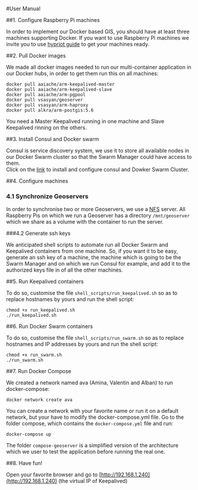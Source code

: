 #User Manual

##1. Configure Raspberry Pi machines

In order to implement our Docker based GIS, you should have at least three machines supporting Docker. If you want to use Raspberry Pi machines we invite you to use [hypriot guide](http://blog.hypriot.com/getting-started-with-docker-on-your-arm-device/) to get your machines ready.  

##2. Pull Docker images

We made all docker images needed to run our multi-container application in our Docker hubs, in order to get them run this on all machines:

    docker pull aaiache/arm-keepalived-master
    docker pull aaiache/arm-keepalived-slave
    docker pull aaiache/arm-pgpool
    docker pull vsasyan/geoserver
    docker pull vsasyan/arm-haproxy
    docker pull alkra/arm-postgis:5.6  


You need a Master Keepalived running in one machine and Slave Keepalived rinning on the others.

##3. Install Consul and Docker swarm

Consul is service discovery system, we use it to store all available nodes in our Docker Swarm cluster so that the Swarm Manager could have access to them.  
Click on the [link](../consul/config.md) to install and configure consul and Dowker Swarm Cluster.  

##4. Configure machines
### 4.1 Synchronize Geoservers

In order to synchronise two or more Geoservers, we use a [NFS](NFS_Server.md) server.
All Raspberry Pis on which we run a Geoserver has a directory `/mnt/geoserver` which we share as a volume with the container to run the server.

###4.2 Generate ssh keys

We anticipated shell scripts to automate run all Docker Swarm and Keepalived containers from one machine. So, if you want it to be easy, generate an ssh key of a machine, the machine which is going to be the Swarm Manager and on which we run Consul for example, and add it to the authorized keys file in of all the other machines.

##5. Run Keepalived containers

To do so, customise the file `shell_scripts/run_keepalived.sh` so as to replace hostnames by yours and run the shell script:

    chmod +x run_keepalived.sh
    ./run_keepalived.sh

##6. Run Docker Swarm containers

To do so, customise the file `shell_scripts/run_swarm.sh` so as to replace hostnames and IP addresses by yours and run the shell script:

    chmod +x run_swarm.sh
    ./run_swarm.sh

##7. Run Docker Compose

We created a network named ava (Amina, Valentin and Alban) to run docker-compose:

    docker network create ava

You can create a network with your favorite name or run it on a default network, but your have to modify the docker-compose.yml file.
Go to the folder compose, which contains the `docker-compose.yml` file and run:

    docker-compose up

The folder `compose-geoserver` is a simplified version of the architecture which we user to test the application before running the real one.

##8. Have fun!

Open your favorite browser and go to [http://192.168.1.240](http://192.168.1.240) (the virtual IP of Keepalived)


